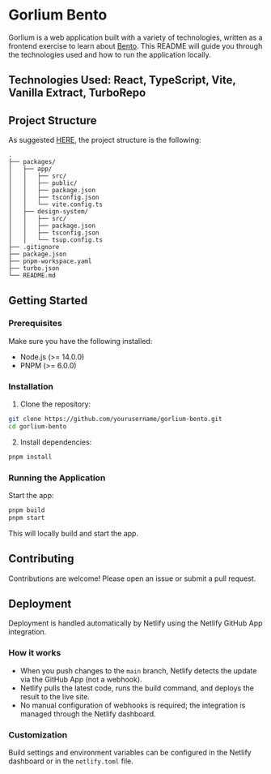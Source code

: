 # Gorlium Bento

Gorlium is a web application built with a variety of technologies, written as a frontend exercise to learn about [Bento](https://www.bento-ds.com/). This README will guide you through the technologies used and how to run the application locally.

## Technologies Used: **React, TypeScript, Vite, Vanilla Extract, TurboRepo**

## Project Structure

As suggested [HERE](https://developer.bento-ds.com/Getting%20Started/project-structure), the project structure is the following:

```
.
├── packages/
│   ├── app/
│   │   ├── src/
│   │   ├── public/
│   │   ├── package.json
│   │   ├── tsconfig.json
│   │   └── vite.config.ts
│   ├── design-system/
│   │   ├── src/
│   │   ├── package.json
│   │   ├── tsconfig.json
│   │   └── tsup.config.ts
├── .gitignore
├── package.json
├── pnpm-workspace.yaml
├── turbo.json
└── README.md
```

## Getting Started

### Prerequisites

Make sure you have the following installed:

- Node.js (>= 14.0.0)
- PNPM (>= 6.0.0)

### Installation

1. Clone the repository:

```sh
git clone https://github.com/yourusername/gorlium-bento.git
cd gorlium-bento
```

2. Install dependencies:

```sh
pnpm install
```

### Running the Application

Start the app:

```sh
pnpm build
pnpm start
```

This will locally build and start the app.

## Contributing

Contributions are welcome! Please open an issue or submit a pull request.

## Deployment

Deployment is handled automatically by Netlify using the Netlify GitHub App integration.

### How it works

- When you push changes to the `main` branch, Netlify detects the update via the GitHub App (not a webhook).
- Netlify pulls the latest code, runs the build command, and deploys the result to the live site.
- No manual configuration of webhooks is required; the integration is managed through the Netlify dashboard.

### Customization

Build settings and environment variables can be configured in the Netlify dashboard or in the `netlify.toml` file.
